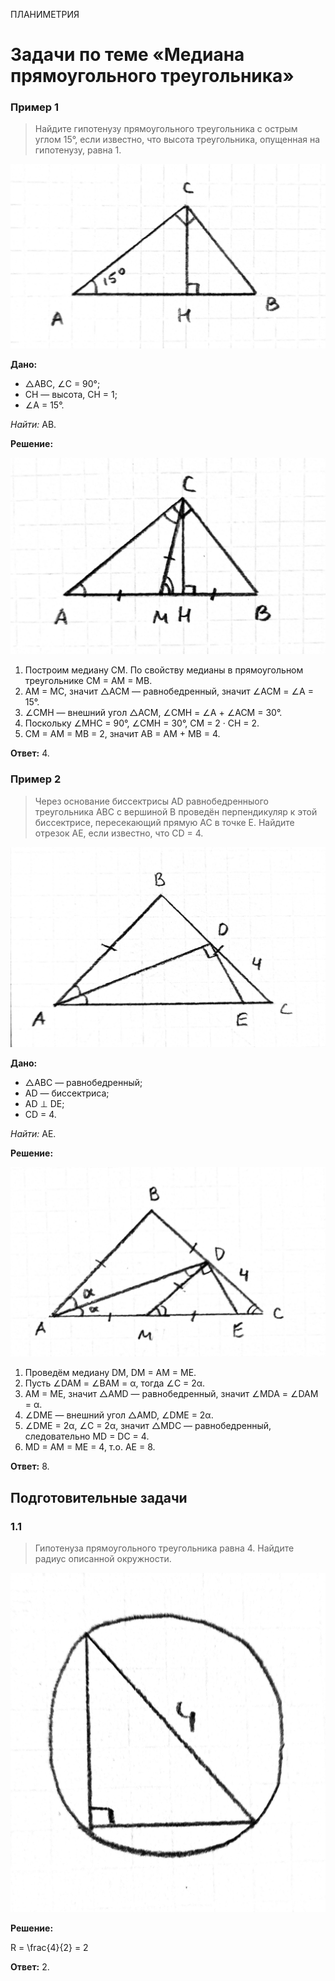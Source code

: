 <span class="space">ПЛАНИМЕТРИЯ</span>

# Задачи по теме «Медиана прямоугольного треугольника»

### Пример 1
> Найдите гипотенузу прямоугольного треугольника с острым углом 15°, если известно, что высота треугольника, опущенная на гипотенузу, равна 1.

![](https://raw.githubusercontent.com/BlueRect/egelib-content/main/img/Document%2025_2.jpg)

**Дано:**
* △ABC, ∠C = 90°;
* CH — высота, CH = 1;
* ∠A = 15°.

*Найти:* AB.

**Решение:**

![](https://raw.githubusercontent.com/BlueRect/egelib-content/main/img/Document%2025_3.jpg)

1. Построим медиану CM. По свойству медианы в прямоугольном треугольнике CM = AM = MB.
2. AM = MC, значит △ACM — равнобедренный, значит ∠ACM = ∠A = 15°.
3. ∠CMH — внешний угол △ACM, ∠CMH = ∠A + ∠ACM = 30°.
4. Поскольку ∠MHC = 90°, ∠CMH = 30°, CM = 2 · CH = 2.
5. CM = AM = MB = 2, значит AB = AM + MB = 4.

**Ответ:** 4.


### Пример 2
> Через основание биссектрисы AD равнобедренныого треугольника ABC с вершиной B проведён перпендикуляр к этой биссектрисе, пересекающий прямую AC в точке E. Найдите отрезок AE, если известно, что CD = 4.

![](https://raw.githubusercontent.com/BlueRect/egelib-content/main/img/Document%2025_4.jpg)

**Дано:**
* △ABC — равнобедренный;
* AD — биссектриса;
* AD ⊥ DE;
* CD = 4.

*Найти:* AE.


**Решение:**

![](https://raw.githubusercontent.com/BlueRect/egelib-content/main/img/Document%2025_5.jpg)

1. Проведём медиану DM, DM = AM = ME.
2. Пусть ∠DAM = ∠BAM = α, тогда ∠C = 2α.
3. AM = ME, значит △AMD — равнобедренный, значит ∠MDA = ∠DAM = α.
4. ∠DME — внешний угол △AMD, ∠DME = 2α.
5. ∠DME = 2α, ∠C = 2α, значит △MDC — равнобедренный, следовательно MD = DC = 4.
5. MD = AM = ME = 4, т.о. AE = 8.

**Ответ:** 8.


## Подготовительные задачи

### 1.1
> Гипотенуза прямоугольного треугольника равна 4. Найдите радиус описанной окружности.

![](https://raw.githubusercontent.com/BlueRect/egelib-content/main/img/Document%2025_6.jpg)

**Решение:**
<div class="katex"> R = \frac{4}{2} = 2 </div>

**Ответ:** 2.
